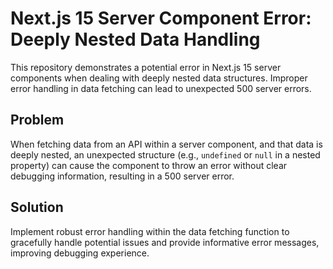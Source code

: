 # Next.js 15 Server Component Error: Deeply Nested Data Handling

This repository demonstrates a potential error in Next.js 15 server components when dealing with deeply nested data structures.  Improper error handling in data fetching can lead to unexpected 500 server errors.

## Problem

When fetching data from an API within a server component, and that data is deeply nested, an unexpected structure (e.g., `undefined` or `null` in a nested property) can cause the component to throw an error without clear debugging information, resulting in a 500 server error.

## Solution

Implement robust error handling within the data fetching function to gracefully handle potential issues and provide informative error messages, improving debugging experience.